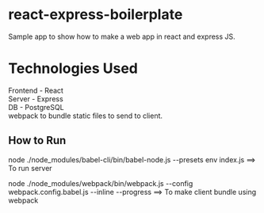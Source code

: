 # react-express-boilerplate
Sample app to show how to make a web app in react and express JS.  

# Technologies Used
Frontend - React  
Server - Express  
DB - PostgreSQL  
webpack to bundle static files to send to client.  
 
## How to Run
node ./node_modules/babel-cli/bin/babel-node.js --presets env index.js ==> To run server

node ./node_modules/webpack/bin/webpack.js --config webpack.config.babel.js --inline --progress ==> To make client bundle using webpack
